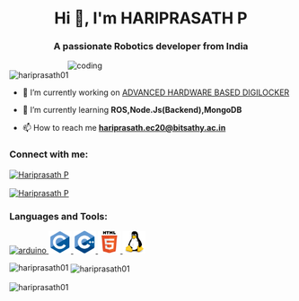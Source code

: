 <h1 align="center">Hi 👋, I'm HARIPRASATH P</h1>
<h3 align="center">A passionate Robotics developer from India</h3>
<img align="right" alt="coding" width="400" src="https://www.technogeeks.in/tech_uploads/2018/06/programmer.gif">
<p align="left"> <img src="https://komarev.com/ghpvc/?username=hariprasath01&label=Profile%20views&color=0e75b6&style=flat" alt="hariprasath01" /> </p>

- 🔭 I’m currently working on [ADVANCED HARDWARE BASED DIGILOCKER](https://www.electronicwings.com/users/HARIPRASATHP/profile)

- 🌱 I’m currently learning **ROS,Node.Js(Backend),MongoDB**

- 📫 How to reach me **hariprasath.ec20@bitsathy.ac.in**

<h3 align="left">Connect with me:</h3>
<p align="left">
<a href="https://www.linkedin.com/in/hariprasath-p-19261a206/" target="blank"><img align="center" src="https://raw.githubusercontent.com/rahuldkjain/github-profile-readme-generator/master/src/images/icons/Social/linked-in-alt.svg" alt="Hariprasath P" height="30" width="40" /></a>

<a href="https://www.leetcode.com/https://leetcode.com/hariprasath_1/" target="blank"><img align="center" src="https://raw.githubusercontent.com/rahuldkjain/github-profile-readme-generator/master/src/images/icons/Social/leet-code.svg" alt="Hariprasath P" height="30" width="40" /></a>
</p>
<h3 align="left">Languages and Tools:</h3>
<p align="left"> <a href="https://www.arduino.cc/" target="_blank" rel="noreferrer"> <img src="https://cdn.worldvectorlogo.com/logos/arduino-1.svg" alt="arduino" width="40" height="40"/> </a> <a href="https://www.cprogramming.com/" target="_blank" rel="noreferrer"> <img src="https://raw.githubusercontent.com/devicons/devicon/master/icons/c/c-original.svg" alt="c" width="40" height="40"/> </a> <a href="https://www.w3schools.com/cpp/" target="_blank" rel="noreferrer"> <img src="https://raw.githubusercontent.com/devicons/devicon/master/icons/cplusplus/cplusplus-original.svg" alt="cplusplus" width="40" height="40"/> </a> <a href="https://www.w3.org/html/" target="_blank" rel="noreferrer"> <img src="https://raw.githubusercontent.com/devicons/devicon/master/icons/html5/html5-original-wordmark.svg" alt="html5" width="40" height="40"/> </a> <a href="https://www.linux.org/" target="_blank" rel="noreferrer"> <img src="https://raw.githubusercontent.com/devicons/devicon/master/icons/linux/linux-original.svg" alt="linux" width="40" height="40"/> </a> </p>

<p><img align="left" src="https://github-readme-stats.vercel.app/api/top-langs?username=hariprasath01&show_icons=true&locale=en&layout=compact" alt="hariprasath01" /></p>

<p>&nbsp;<img align="center" src="https://github-readme-stats.vercel.app/api?username=hariprasath01&show_icons=true&locale=en" alt="hariprasath01" /></p>

<p><img align="center" src="https://github-readme-streak-stats.herokuapp.com/?user=hariprasath01&" alt="hariprasath01" /></p>
 
